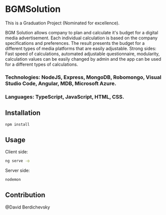 # BGMSolution

This is a Graduation Project (Nominated for excellence). 

BGM Solution allows company to plan and calculate it's budget for a digital media advertisement.
Each individual calculation is based on the company specifications and preferences. The result presents the budget for a different types of media platforms that are easily adjustable.
Strong sides: Fast speed of calculations, automated adjustable questionnaire, modularity, calculation values can be easily changed by admin and the app can be used for a different types of calculations.

### Technologies: NodeJS, Express, MongoDB, Robomongo, Visual Studio Code, Angular, MDB, Microsoft Azure.
### Languages: TypeScript, JavaScript, HTML, CSS.

## Installation

```bash
npm install
```

## Usage
Client side:
```bash
ng serve -o
```

Server side:
```bash
nodemon
```

## Contribution
@David Berdichevsky
